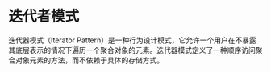 # 迭代者模式

迭代器模式（Iterator Pattern）是一种行为设计模式，它允许一个用户在不暴露其底层表示的情况下遍历一个聚合对象的元素。迭代器模式定义了一种顺序访问聚合对象元素的方法，而不依赖于具体的存储方式。
